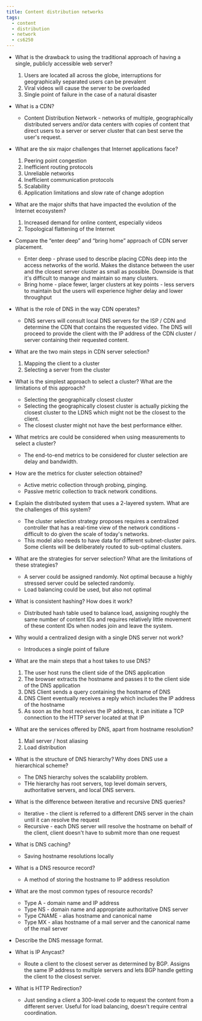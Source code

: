 ```yaml
---
title: Content distribution networks
tags:
  - content
  - distribution
  - network
  - cs6250
---
```


- What is the drawback to using the traditional approach of having a single,
  publicly accessible web server?

  1. Users are located all across the globe, interruptions for geographically
     separated users can be prevalent
  2. Viral videos will cause the server to be overloaded
  3. Single point of failure in the case of a natural disaster

- What is a CDN?

  - Content Distribution Network - networks of multiple, geographically
    distributed servers and/or data centers with copies of content that direct
    users to a server or server cluster that can best serve the user's request.

- What are the six major challenges that Internet applications face?

  1. Peering point congestion
  2. Inefficient routing protocols
  3. Unreliable networks
  4. Inefficient communication protocols
  5. Scalability
  6. Application limitations and slow rate of change adoption

- What are the major shifts that have impacted the evolution of the Internet
  ecosystem?

  1. Increased demand for online content, especially videos
  2. Topological flattening of the Internet

- Compare the “enter deep” and “bring home” approach of CDN server placement.

  - Enter deep - phrase used to describe placing CDNs deep into the access
    networks of the world. Makes the distance between the user and the closest
    server cluster as small as possible. Downside is that it's difficult to
    manage and maintain so many clusters.
  - Bring home - place fewer, larger clusters at key points - less servers to
    maintain but the users will experience higher delay and lower throughput

- What is the role of DNS in the way CDN operates?

  - DNS servers will consult local DNS servers for the ISP / CDN and determine
    the CDN that contains the requested video. The DNS will proceed to provide
    the client with the IP address of the CDN cluster / server containing their
    requested content.

- What are the two main steps in CDN server selection?

  1. Mapping the client to a cluster
  2. Selecting a server from the cluster

- What is the simplest approach to select a cluster? What are the limitations of
  this approach?

  - Selecting the geographically closest cluster
  - Selecting the geographically closest cluster is actually picking the closest
    cluster to the LDNS which might not be the closest to the client.
  - The closest cluster might not have the best performance either.

- What metrics are could be considered when using measurements to select a
  cluster?

  - The end-to-end metrics to be considered for cluster selection are delay and
    bandwidth.

- How are the metrics for cluster selection obtained?

  - Active metric collection through probing, pinging.
  - Passive metric collection to track network conditions.

- Explain the distributed system that uses a 2-layered system. What are the
  challenges of this system?

  - The cluster selection strategy proposes requires a centralized controller
    that has a real-time view of the network conditions - difficult to do given
    the scale of today's networks.
  - This model also needs to have data for different subnet-cluster pairs. Some
    clients will be deliberately routed to sub-optimal clusters.

- What are the strategies for server selection? What are the limitations of
  these strategies?

  - A server could be assigned randomly. Not optimal because a highly stressed
    server could be selected randomly.
  - Load balancing could be used, but also not optimal

- What is consistent hashing? How does it work?

  - Distributed hash table used to balance load, assigning roughly the same
    number of content IDs and requires relatively little movement of these
    content IDs when nodes join and leave the system.

- Why would a centralized design with a single DNS server not work?

  - Introduces a single point of failure

- What are the main steps that a host takes to use DNS?

  1. The user host runs the client side of the DNS application
  2. The browser extracts the hostname and passes it to the client side of the
     DNS application
  3. DNS Client sends a query containing the hostname of DNS
  4. DNS Client eventually receives a reply which includes the IP address of the
     hostname
  5. As soon as the host receives the IP address, it can initiate a TCP
     connection to the HTTP server located at that IP

- What are the services offered by DNS, apart from hostname resolution?

  1. Mail server / host aliasing
  2. Load distribution

- What is the structure of DNS hierarchy? Why does DNS use a hierarchical
  scheme?

  - The DNS hierarchy solves the scalability problem.
  - THe hierarchy has root servers, top level domain servers, authoritative
    servers, and local DNS servers.

- What is the difference between iterative and recursive DNS queries?

  - Iterative - the client is referred to a different DNS server in the chain
    until it can resolve the request
  - Recursive - each DNS server will resolve the hostname on behalf of the
    client, client doesn't have to submit more than one request

- What is DNS caching?

  - Saving hostname resolutions locally

- What is a DNS resource record?

  - A method of storing the hostname to IP address resolution

- What are the most common types of resource records?

  - Type A - domain name and IP address
  - Type NS - domain name and appropriate authoritative DNS server
  - Type CNAME - alias hostname and canonical name
  - Type MX - alias hostname of a mail server and the canonical name of the mail
    server

- Describe the DNS message format.
- What is IP Anycast?

  - Route a client to the closest server as determined by BGP. Assigns the same
    IP address to multiple servers and lets BGP handle getting the client to the
    closest server.

- What is HTTP Redirection?

  - Just sending a client a 300-level code to request the content from a
    different server. Useful for load balancing, doesn't require central
    coordination.
